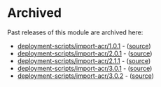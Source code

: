 # Archived

Past releases of this module are archived here:

- [deployment-scripts/import-acr/1.0.1](https://github.com/Azure/bicep-registry-modules/releases/tag/deployment-scripts/import-acr/1.0.1) - ([source](https://github.com/Azure/bicep-registry-modules/tree/deployment-scripts/import-acr/1.0.1/modules/deployment-scripts/import-acr))
- [deployment-scripts/import-acr/2.0.1](https://github.com/Azure/bicep-registry-modules/releases/tag/deployment-scripts/import-acr/2.0.1) - ([source](https://github.com/Azure/bicep-registry-modules/tree/deployment-scripts/import-acr/2.0.1/modules/deployment-scripts/import-acr))
- [deployment-scripts/import-acr/2.1.1](https://github.com/Azure/bicep-registry-modules/releases/tag/deployment-scripts/import-acr/2.1.1) - ([source](https://github.com/Azure/bicep-registry-modules/tree/deployment-scripts/import-acr/2.1.1/modules/deployment-scripts/import-acr))
- [deployment-scripts/import-acr/3.0.1](https://github.com/Azure/bicep-registry-modules/releases/tag/deployment-scripts/import-acr/3.0.1) - ([source](https://github.com/Azure/bicep-registry-modules/tree/deployment-scripts/import-acr/3.0.1/modules/deployment-scripts/import-acr))
- [deployment-scripts/import-acr/3.0.2](https://github.com/Azure/bicep-registry-modules/releases/tag/deployment-scripts/import-acr/3.0.2) - ([source](https://github.com/Azure/bicep-registry-modules/tree/deployment-scripts/import-acr/3.0.2/modules/deployment-scripts/import-acr))
